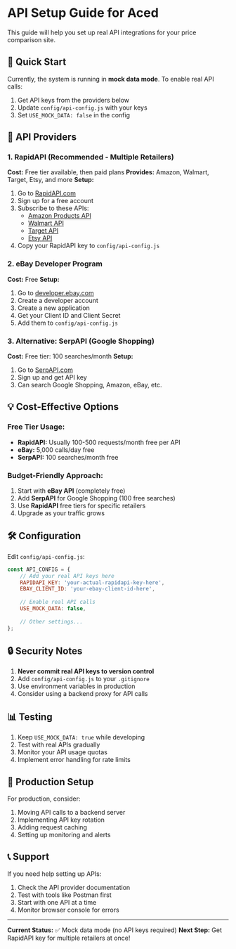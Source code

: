 # API Setup Guide for Aced

This guide will help you set up real API integrations for your price comparison site.

## 🚀 Quick Start

Currently, the system is running in **mock data mode**. To enable real API calls:

1. Get API keys from the providers below
2. Update `config/api-config.js` with your keys
3. Set `USE_MOCK_DATA: false` in the config

## 🔑 API Providers

### 1. RapidAPI (Recommended - Multiple Retailers)
**Cost:** Free tier available, then paid plans
**Provides:** Amazon, Walmart, Target, Etsy, and more
**Setup:**
1. Go to [RapidAPI.com](https://rapidapi.com)
2. Sign up for a free account
3. Subscribe to these APIs:
   - [Amazon Products API](https://rapidapi.com/letscrape-6bRBa3QguO5/api/amazon-products1/)
   - [Walmart API](https://rapidapi.com/rapidapi/api/walmart-com1/)
   - [Target API](https://rapidapi.com/apidojo/api/target1/)
   - [Etsy API](https://rapidapi.com/restyler/api/etsy2/)
4. Copy your RapidAPI key to `config/api-config.js`

### 2. eBay Developer Program
**Cost:** Free
**Setup:**
1. Go to [developer.ebay.com](https://developer.ebay.com)
2. Create a developer account
3. Create a new application
4. Get your Client ID and Client Secret
5. Add them to `config/api-config.js`

### 3. Alternative: SerpAPI (Google Shopping)
**Cost:** Free tier: 100 searches/month
**Setup:**
1. Go to [SerpAPI.com](https://serpapi.com)
2. Sign up and get API key
3. Can search Google Shopping, Amazon, eBay, etc.

## 💡 Cost-Effective Options

### Free Tier Usage:
- **RapidAPI:** Usually 100-500 requests/month free per API
- **eBay:** 5,000 calls/day free
- **SerpAPI:** 100 searches/month free

### Budget-Friendly Approach:
1. Start with **eBay API** (completely free)
2. Add **SerpAPI** for Google Shopping (100 free searches)
3. Use **RapidAPI** free tiers for specific retailers
4. Upgrade as your traffic grows

## 🛠️ Configuration

Edit `config/api-config.js`:

```javascript
const API_CONFIG = {
    // Add your real API keys here
    RAPIDAPI_KEY: 'your-actual-rapidapi-key-here',
    EBAY_CLIENT_ID: 'your-ebay-client-id-here',
    
    // Enable real API calls
    USE_MOCK_DATA: false,
    
    // Other settings...
};
```

## 🔒 Security Notes

1. **Never commit real API keys to version control**
2. Add `config/api-config.js` to your `.gitignore`
3. Use environment variables in production
4. Consider using a backend proxy for API calls

## 📊 Testing

1. Keep `USE_MOCK_DATA: true` while developing
2. Test with real APIs gradually
3. Monitor your API usage quotas
4. Implement error handling for rate limits

## 🚀 Production Setup

For production, consider:
1. Moving API calls to a backend server
2. Implementing API key rotation
3. Adding request caching
4. Setting up monitoring and alerts

## 📞 Support

If you need help setting up APIs:
1. Check the API provider documentation
2. Test with tools like Postman first
3. Start with one API at a time
4. Monitor browser console for errors

---

**Current Status:** ✅ Mock data mode (no API keys required)
**Next Step:** Get RapidAPI key for multiple retailers at once!
